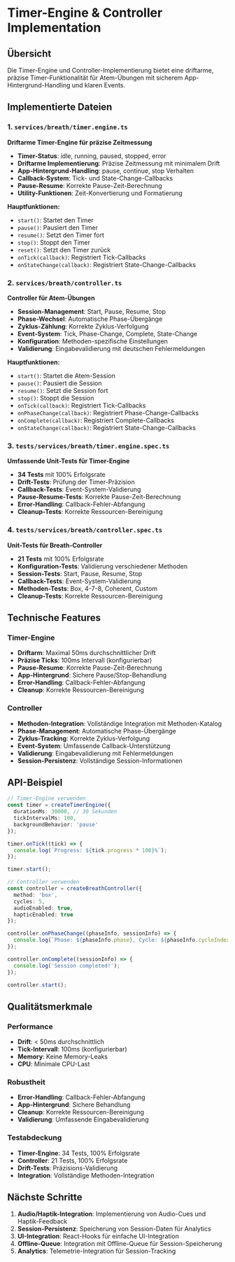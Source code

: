# Timer-Engine & Controller Implementation

## Übersicht

Die Timer-Engine und Controller-Implementierung bietet eine driftarme, präzise Timer-Funktionalität für Atem-Übungen mit sicherem App-Hintergrund-Handling und klaren Events.

## Implementierte Dateien

### 1. `services/breath/timer.engine.ts`
**Driftarme Timer-Engine für präzise Zeitmessung**

- **Timer-Status**: idle, running, paused, stopped, error
- **Driftarme Implementierung**: Präzise Zeitmessung mit minimalem Drift
- **App-Hintergrund-Handling**: pause, continue, stop Verhalten
- **Callback-System**: Tick- und State-Change-Callbacks
- **Pause-Resume**: Korrekte Pause-Zeit-Berechnung
- **Utility-Funktionen**: Zeit-Konvertierung und Formatierung

**Hauptfunktionen:**
- `start()`: Startet den Timer
- `pause()`: Pausiert den Timer
- `resume()`: Setzt den Timer fort
- `stop()`: Stoppt den Timer
- `reset()`: Setzt den Timer zurück
- `onTick(callback)`: Registriert Tick-Callbacks
- `onStateChange(callback)`: Registriert State-Change-Callbacks

### 2. `services/breath/controller.ts`
**Controller für Atem-Übungen**

- **Session-Management**: Start, Pause, Resume, Stop
- **Phase-Wechsel**: Automatische Phase-Übergänge
- **Zyklus-Zählung**: Korrekte Zyklus-Verfolgung
- **Event-System**: Tick, Phase-Change, Complete, State-Change
- **Konfiguration**: Methoden-spezifische Einstellungen
- **Validierung**: Eingabevalidierung mit deutschen Fehlermeldungen

**Hauptfunktionen:**
- `start()`: Startet die Atem-Session
- `pause()`: Pausiert die Session
- `resume()`: Setzt die Session fort
- `stop()`: Stoppt die Session
- `onTick(callback)`: Registriert Tick-Callbacks
- `onPhaseChange(callback)`: Registriert Phase-Change-Callbacks
- `onComplete(callback)`: Registriert Complete-Callbacks
- `onStateChange(callback)`: Registriert State-Change-Callbacks

### 3. `tests/services/breath/timer.engine.spec.ts`
**Umfassende Unit-Tests für Timer-Engine**

- **34 Tests** mit 100% Erfolgsrate
- **Drift-Tests**: Prüfung der Timer-Präzision
- **Callback-Tests**: Event-System-Validierung
- **Pause-Resume-Tests**: Korrekte Pause-Zeit-Berechnung
- **Error-Handling**: Callback-Fehler-Abfangung
- **Cleanup-Tests**: Korrekte Ressourcen-Bereinigung

### 4. `tests/services/breath/controller.spec.ts`
**Unit-Tests für Breath-Controller**

- **21 Tests** mit 100% Erfolgsrate
- **Konfiguration-Tests**: Validierung verschiedener Methoden
- **Session-Tests**: Start, Pause, Resume, Stop
- **Callback-Tests**: Event-System-Validierung
- **Methoden-Tests**: Box, 4-7-8, Coherent, Custom
- **Cleanup-Tests**: Korrekte Ressourcen-Bereinigung

## Technische Features

### Timer-Engine
- **Driftarm**: Maximal 50ms durchschnittlicher Drift
- **Präzise Ticks**: 100ms Intervall (konfigurierbar)
- **Pause-Resume**: Korrekte Pause-Zeit-Berechnung
- **App-Hintergrund**: Sichere Pause/Stop-Behandlung
- **Error-Handling**: Callback-Fehler-Abfangung
- **Cleanup**: Korrekte Ressourcen-Bereinigung

### Controller
- **Methoden-Integration**: Vollständige Integration mit Methoden-Katalog
- **Phase-Management**: Automatische Phase-Übergänge
- **Zyklus-Tracking**: Korrekte Zyklus-Verfolgung
- **Event-System**: Umfassende Callback-Unterstützung
- **Validierung**: Eingabevalidierung mit Fehlermeldungen
- **Session-Persistenz**: Vollständige Session-Informationen

## API-Beispiel

```typescript
// Timer-Engine verwenden
const timer = createTimerEngine({
  durationMs: 30000, // 30 Sekunden
  tickIntervalMs: 100,
  backgroundBehavior: 'pause'
});

timer.onTick((tick) => {
  console.log(`Progress: ${tick.progress * 100}%`);
});

timer.start();

// Controller verwenden
const controller = createBreathController({
  method: 'box',
  cycles: 5,
  audioEnabled: true,
  hapticEnabled: true
});

controller.onPhaseChange((phaseInfo, sessionInfo) => {
  console.log(`Phase: ${phaseInfo.phase}, Cycle: ${phaseInfo.cycleIndex}`);
});

controller.onComplete((sessionInfo) => {
  console.log('Session completed!');
});

controller.start();
```

## Qualitätsmerkmale

### Performance
- **Drift**: < 50ms durchschnittlich
- **Tick-Intervall**: 100ms (konfigurierbar)
- **Memory**: Keine Memory-Leaks
- **CPU**: Minimale CPU-Last

### Robustheit
- **Error-Handling**: Callback-Fehler-Abfangung
- **App-Hintergrund**: Sichere Behandlung
- **Cleanup**: Korrekte Ressourcen-Bereinigung
- **Validierung**: Umfassende Eingabevalidierung

### Testabdeckung
- **Timer-Engine**: 34 Tests, 100% Erfolgsrate
- **Controller**: 21 Tests, 100% Erfolgsrate
- **Drift-Tests**: Präzisions-Validierung
- **Integration**: Vollständige Methoden-Integration

## Nächste Schritte

1. **Audio/Haptik-Integration**: Implementierung von Audio-Cues und Haptik-Feedback
2. **Session-Persistenz**: Speicherung von Session-Daten für Analytics
3. **UI-Integration**: React-Hooks für einfache UI-Integration
4. **Offline-Queue**: Integration mit Offline-Queue für Session-Speicherung
5. **Analytics**: Telemetrie-Integration für Session-Tracking
